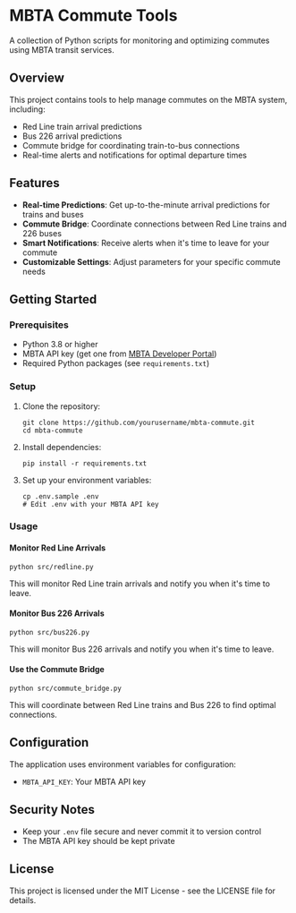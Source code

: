 # MBTA Commute Tools

A collection of Python scripts for monitoring and optimizing commutes using MBTA transit services.

## Overview

This project contains tools to help manage commutes on the MBTA system, including:

- Red Line train arrival predictions
- Bus 226 arrival predictions
- Commute bridge for coordinating train-to-bus connections
- Real-time alerts and notifications for optimal departure times

## Features

- **Real-time Predictions**: Get up-to-the-minute arrival predictions for trains and buses
- **Commute Bridge**: Coordinate connections between Red Line trains and 226 buses
- **Smart Notifications**: Receive alerts when it's time to leave for your commute
- **Customizable Settings**: Adjust parameters for your specific commute needs

## Getting Started

### Prerequisites

- Python 3.8 or higher
- MBTA API key (get one from [MBTA Developer Portal](https://api-v3.mbta.com/))
- Required Python packages (see `requirements.txt`)

### Setup

1. Clone the repository:
   ```
   git clone https://github.com/yourusername/mbta-commute.git
   cd mbta-commute
   ```

2. Install dependencies:
   ```
   pip install -r requirements.txt
   ```

3. Set up your environment variables:
   ```
   cp .env.sample .env
   # Edit .env with your MBTA API key
   ```

### Usage

#### Monitor Red Line Arrivals

```
python src/redline.py
```

This will monitor Red Line train arrivals and notify you when it's time to leave.

#### Monitor Bus 226 Arrivals

```
python src/bus226.py
```

This will monitor Bus 226 arrivals and notify you when it's time to leave.

#### Use the Commute Bridge

```
python src/commute_bridge.py
```

This will coordinate between Red Line trains and Bus 226 to find optimal connections.

## Configuration

The application uses environment variables for configuration:

- `MBTA_API_KEY`: Your MBTA API key

## Security Notes

- Keep your `.env` file secure and never commit it to version control
- The MBTA API key should be kept private

## License

This project is licensed under the MIT License - see the LICENSE file for details.
